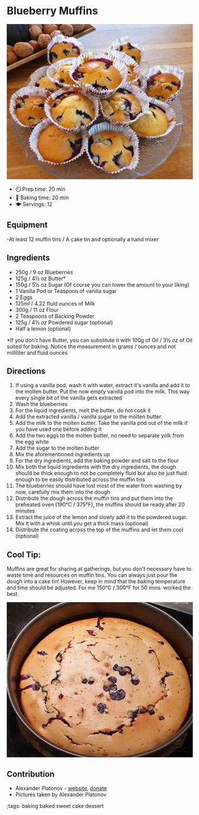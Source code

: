 # Blueberry Muffins

![blueberry-muffins](/data/pix/blueberry-muffins.webp)

- ⏲️ Prep time: 20 min
- 🍳 Baking time: 20 min
- 🍽️ Servings: 12

## Equipment

-At least 12 muffin tins / A cake tin and optionally a hand mixer

## Ingredients

- 250g / 9 oz Blueberries 
- 125g / 4½ oz Butter*
- 150g / 5½ oz Sugar (Of course  you can lower the amount to your liking)
- 1 Vanilla Pod or Teaspoon of vanilla sugar
- 2 Eggs
- 125ml / 4.22 fluid ounces of Milk
- 300g /  11 oz Flour
- 2 Teaspoons of Backing Powder
- 125g / 4½ oz Powdered sugar (optional)
- Half a lemon (optional)

*If you don't have Butter, you can substitute it with 100g of Oil / 3½ oz of Oil suited for baking. Notice the measurement in grams / ounces and not milliliter and fluid ounces

## Directions

1. If using a vanilla pod, wash it with water, extract it's vanilla and add it to the molten butter. Put the now empty vanilla pod into the milk. This way every single bit of the vanilla gets extracted
2. Wash the blueberries
2. For the liquid ingredients, melt the butter, do not cook it
3. Add the extracted vanilla / vanilla sugar to the molten butter
4. Add the milk to the molten butter. Take the vanilla pod out of the milk if you have used one before adding it
5. Add the two eggs to the molten butter, no need to separate yolk from the egg white
6. Add the sugar to the molten butter
7. Mix the aforementioned ingredients up
8. For the dry ingredients, add the baking powder and salt to the flour
9. Mix both the liquid ingredients with the dry ingredients, the dough should be thick enough to not be completely fluid but also be just fluid enough to be easily distributed across the muffin tins
10. The blueberries should have lost most of the water from washing by now, carefully mix them into the dough
11. Distribute the dough across the muffin tins and put them into the preheated oven (190°C / 375°F), the muffins should be ready after 20 minutes
12. Extract the juice of the lemon and slowly add it to the powdered sugar. Mix it with a whisk until you get a thick mass (optional)
13. Distribute the coating across the top of the muffins and let them cool (optional)

## Cool Tip:
Muffins are great for sharing at gatherings, but you don't necessary have to waste time and resources on muffin tins. You can always just pour the dough into a cake tin! However, keep in mind that the baking temperature and time should be adjusted. For me 150°C / 300°F for 50 mins. worked the best. 

![blueberry-muffins](/data/pix/blueberry-muffins-01.webp)

## Contribution

- Alexander Platonov - [website](https://alexplatonov.com), [donate](https://alexplatonov/donate.com)
- Pictures taken by Alexander Platonov

;tags: baking baked sweet cake dessert
